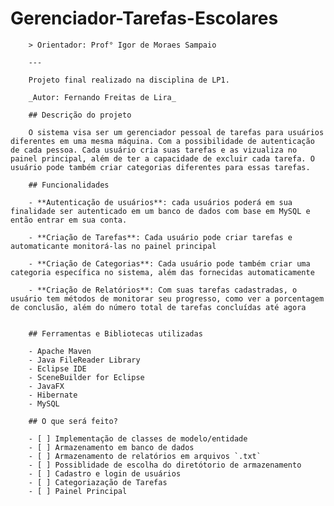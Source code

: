 # Gerenciador-Tarefas-Escolares
        > Orientador: Prof° Igor de Moraes Sampaio

        ---

        Projeto final realizado na disciplina de LP1.

        _Autor: Fernando Freitas de Lira_

        ## Descrição do projeto

        O sistema visa ser um gerenciador pessoal de tarefas para usuários diferentes em uma mesma máquina. Com a possibilidade de autenticação de cada pessoa. Cada usuário cria suas tarefas e as vizualiza no painel principal, além de ter a capacidade de excluir cada tarefa. O usuário pode também criar categorias diferentes para essas tarefas.

        ## Funcionalidades

        - **Autenticação de usuários**: cada usuários poderá em sua finalidade ser autenticado em um banco de dados com base em MySQL e então entrar em sua conta.

        - **Criação de Tarefas**: Cada usuário pode criar tarefas e automaticante monitorá-las no painel principal

        - **Criação de Categorias**: Cada usuário pode também criar uma categoria específica no sistema, além das fornecidas automaticamente

        - **Criação de Relatórios**: Com suas tarefas cadastradas, o usuário tem métodos de monitorar seu progresso, como ver a porcentagem de conclusão, além do número total de tarefas concluídas até agora


        ## Ferramentas e Bibliotecas utilizadas

        - Apache Maven
        - Java FileReader Library
        - Eclipse IDE
        - SceneBuilder for Eclipse
        - JavaFX
        - Hibernate
        - MySQL

        ## O que será feito?

        - [ ] Implementação de classes de modelo/entidade
        - [ ] Armazenamento em banco de dados
        - [ ] Armazenamento de relatórios em arquivos `.txt`
        - [ ] Possiblidade de escolha do diretótorio de armazenamento
        - [ ] Cadastro e login de usuários
        - [ ] Categoriazação de Tarefas
        - [ ] Painel Principal

